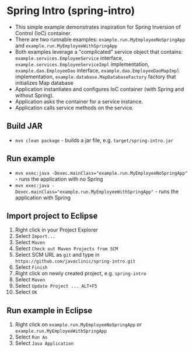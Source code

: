 # Spring Intro (spring-intro)

* This simple example demonstrates inspiration for Spring Inversion of Control (IoC) container.
* There are two runnable examples: `example.run.MyEmployeeNoSpringApp` and `example.run.MyEmployeeWithSpringApp`
* Both examples leverage a "complicated" service object that contains:
`example.services.EmployeeService` interface,
`example.services.EmployeeServiceImpl` implementation,
`example.dao.EmployeeDao` interface,
`example.dao.EmployeeDaoMapImpl` implementation,
`example.database.MapDatabaseFactory` factory that initializes Map database
* Application instantiates and configures IoC container (with Spring and without Spring).
* Application asks the container for a service instance.
* Application calls service methods on the service.

## Build JAR

* `mvn clean package` - builds a jar file, e.g. `target/spring-intro.jar`

## Run example

* `mvn exec:java -Dexec.mainClass="example.run.MyEmployeeNoSpringApp"` - runs the application with no Spring
* `mvn exec:java -Dexec.mainClass="example.run.MyEmployeeWithSpringApp"` - runs the application with Spring


## Import project to Eclipse
1. Right click in your Project Explorer
2. Select `Import...`
3. Select `Maven`
4. Select `Check out Maven Projects from SCM`
5. Select SCM URL as `git` and type in `https://github.com/javaclinic/spring-intro.git`
6. Select `Finish`
7. Right click on newly created project, e.g. `spring-intro`
8. Select `Maven`
9. Select `Update Project ... ALT+F5`
10. Select `OK`

## Run example in Eclipse
1. Right click on `example.run.MyEmployeeNoSpringApp` or `example.run.MyEmployeeWithSpringApp`
2. Select `Run As`
3. Select `Java Application`
